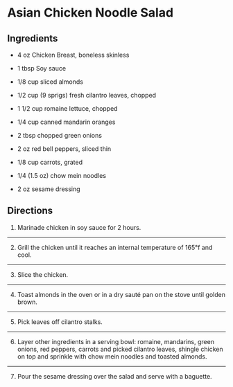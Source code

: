 # Asian Chicken Noodle Salad

## Ingredients

- 4 oz Chicken Breast, boneless skinless

- 1 tbsp Soy sauce

- 1/8 cup sliced almonds

- 1/2 cup (9 sprigs) fresh cilantro leaves, chopped

- 1 1/2 cup romaine lettuce, chopped

- 1/4 cup canned mandarin oranges

- 2 tbsp chopped green onions

- 2 oz red bell peppers, sliced thin

- 1/8 cup carrots, grated

- 1/4 (1.5 oz) chow mein noodles

- 2 oz sesame dressing

## Directions

1. Marinade chicken in soy sauce for 2 hours.
---
2. Grill the chicken until it reaches an internal temperature of 165°f and cool.
---
3. Slice the chicken.
---
4. Toast almonds in the oven or in a dry sauté pan on the stove until golden brown.
---
5. Pick leaves off cilantro stalks.
---
6. Layer other ingredients in a serving bowl: romaine, mandarins, green onions, red peppers, carrots and picked cilantro leaves, shingle chicken on top and sprinkle with chow mein noodles and toasted almonds.
---
7. Pour the sesame dressing over the salad and serve with a baguette.
